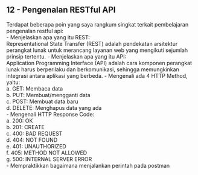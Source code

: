 ## 12 - Pengenalan RESTful API
<p>
Terdapat beberapa poin yang saya rangkum singkat terkait pembelajaran pengenalan restful api: <br>
- Menjelaskan apa yang itu REST: <br>
    Representational State Transfer (REST) adalah pendekatan arsitektur perangkat lunak untuk merancang layanan web yang mengikuti sejumlah prinsip tertentu.
- Menjelaskan apa yang itu API: <br>
    Application Programming Interface (API) adalah cara komponen perangkat lunak harus berperilaku dan berkomunikasi, sehingga memungkinkan integrasi antara aplikasi yang berbeda.
- Mengenali ada 4 HTTP Method, yaitu: <br>
    a. GET: Membaca data <br>
    b. PUT: Membuat/mengganti data <br>
    c. POST: Membuat data baru <br>
    d. DELETE: Menghapus data yang ada <br> 
- Mengenali HTTP Response Code: <br>
    a. 200: OK <br>
    b. 201: CREATE <br>
    c. 400: BAD REQUEST <br> 
    d. 404: NOT FOUND <br>
    e. 401: UNAUTHORIZED <br>
    f. 405: METHOD NOT ALLOWED <br>
    g. 500: INTERNAL SERVER ERROR <br>
- Mempraktikkan bagaimana menjalankan perintah pada postman
</p>